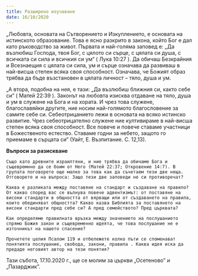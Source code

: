 ```yaml
---
title: Разширено изучаване
date: 16/10/2020
---
```


„Любовта, основата на Сътворението и Изкуплението, е основата на истинското образование. Това е ясно разкрито в закона, който Бог е дал като ръководство за живот. Първата и най-голяма заповед е: „Да възлюбиш Господа, твоя Бог, с цялото си сърце, с цялата си душа, с всичката си сила и всичкия си ум“ ( Лука 10:27 ). Да обичаш Безкрайния и Всезнаещия с цялата си сила, ум и сърце означава да развиваш в най-висша степен всяка своя способност. Означава, че Божият образ трябва да бъде възстановен в цялата личност – тяло, душа и ум.

„А втора, подобна на нея, е тази: „Да възлюбиш ближния си, както себе си“ ( Матей 22:39 ). Законът на любовта изисква отдаване на тяло, душа и ум в служене на Бога и на хората. И чрез това служене, благославяйки другите, ние носим най-голямото благословение за самите себе си. Себеотрицанието лежи в основата на всяко истинско развитие. Чрез себеотрицателно служене ние култивираме в най-висша степен всяка своя способност. Все повече и повече ставаме участници в Божественото естество. Ставаме годни за небето, защото го приемаме в сърцата си“ (Уайт, Е. Възпитание. С. 12,13).

**Въпроси за разискване**

`Също като древните израилтяни, и ние трябва да обичаме Бога и същевремнно да се боим от Него (Матей 22:37; Откровение 14:7). В групата поговорете още малко за това как да съчетаем тези две неща. Отговорете и на въпроса: Защо тези две заповеди не си противоречат?`

`Каква е разликата между поставяне на стандарт и създаване на правило? От какво според вас се вълнува повече адвентизмът: от поставяне на високи стандарти в общността от вярващи или от създаването на правила, които обединяват общността? Какво казва Библията за поставянето на високи стандарти пред себе си? А пред семейството? Пред църквата?`

`Как определяме правилната връзка между значението на послушанието спрямо Божия закон и същевременно идеята, че това послушание не е източникът на нашето спасение?`

`Прочетете целия Псалом 119 и отбележете колко пъти се споменават понятията послушание, свобода, закони, правила . Каква идея иска да предаде неговият автор на тези понятия?`

Тази събота, 17.10.2020 г., ще се молим за църкви „Осетеново” и „Пазарджик”.